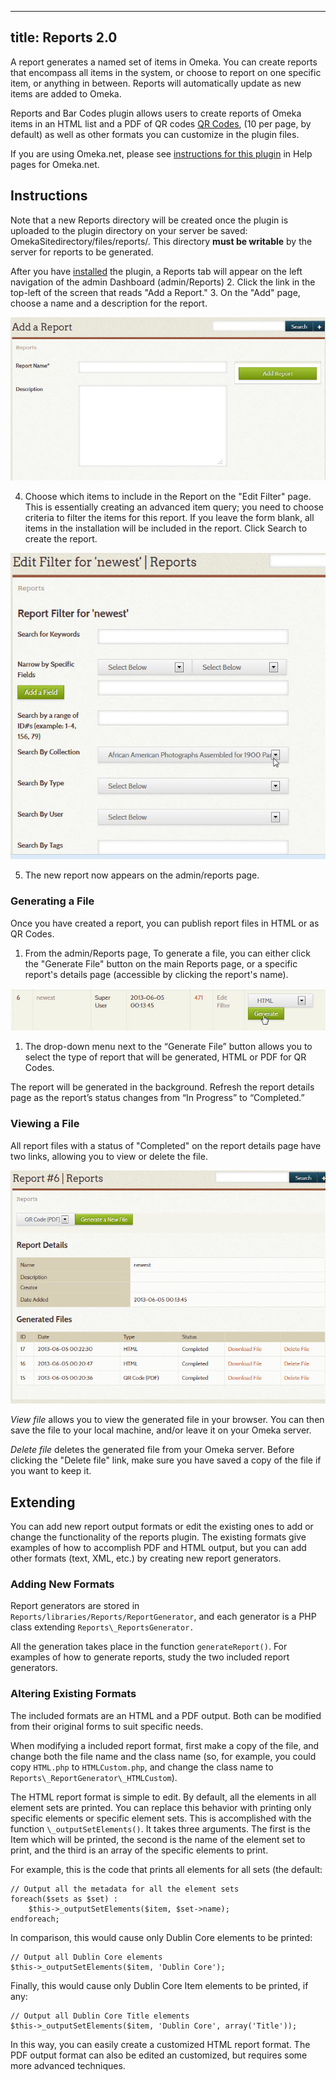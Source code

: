 ---
title: Reports 2.0
----

A report generates a named set of items in Omeka. You can create reports that encompass all items in the system, or choose to report on one specific item, or anything in between. Reports will automatically update as new items are added to Omeka.

Reports and Bar Codes plugin allows users to create reports of Omeka items in an HTML list and a PDF of QR codes [QR Codes](http://en.wikipedia.org/wiki/QR_Code), (10 per page, by default) as well as other formats you can customize in the plugin files.

If you are using Omeka.net, please see [instructions for this plugin](http://info.omeka.net/build-a-website/manage-themes-and-plugins/reports-and-bar-codes/) in Help pages for Omeka.net.

Instructions
----------------------------------------------------------------
Note that a new Reports directory will be created once the plugin is uploaded to the plugin directory on your server be saved: OmekaSitedirectory/files/reports/. This directory **must be writable** by the server for reports to be generated.

After you have [installed](../Managing_Plugins_2.md#installing-a-plugin) the plugin, a Reports tab will appear on the left navigation of the admin Dashboard (admin/Reports)
2.  Click the link in the top-left of the screen that reads "Add a     Report."
3.  On the "Add" page, choose a name and a description for the report.

![Report add.jpg](../doc_files/plugin_images/Report_add.jpg)

4.  Choose which items to include in the Report on the "Edit     Filter" page. This is essentially creating an advanced item query; you need to choose criteria to filter the items for this report. If you leave the form blank, all items in the installation will be included in the report. Click Search to create the report.

![Reports filter.jpg](../doc_files/plugin_images/Reports_filter.jpg)

5.  The new report now appears on the admin/reports page.

### Generating a File

Once you have created a report, you can publish report files in HTML or as QR Codes.

1.  From the admin/Reports page, To generate a file, you can either click the "Generate File" button on the main Reports page, or a specific report's details page (accessible by clicking the report's name).

![Cursor hovering over generate reports](../doc_files/plugin_images/Reports_generate.jpg)

1.  The drop-down menu next to the “Generate File” button allows you to select the type of report that will be generated, HTML or PDF for QR Codes.

The report will be generated in the background. Refresh the report details page as the report’s status changes from “In Progress” to “Completed.”

### Viewing a File

All report files with a status of "Completed" on the report details page have two links, allowing you to view or delete the file.

![Table of reports with options to download](../doc_files/plugin_images/Reports_download.jpg)

*View file* allows you to view the generated file in your browser. You can then save the file to your local machine, and/or leave it on your Omeka server.

*Delete file* deletes the generated file from your Omeka server. Before clicking the "Delete file" link, make sure you have saved a copy of the file if you want to keep it.

Extending
-----------------------------------------------------------
You can add new report output formats or edit the existing ones to add or change the functionality of the reports plugin. The existing formats give examples of how to accomplish PDF and HTML output, but you can add other formats (text, XML, etc.) by creating new report generators.

### Adding New Formats 
Report generators are stored in `Reports/libraries/Reports/ReportGenerator`, and each generator is a PHP class extending `Reports\_ReportsGenerator.`

All the generation takes place in the function `generateReport()`. For examples of how to generate reports, study the two included report generators.

### Altering Existing Formats
The included formats are an HTML and a PDF output. Both can be modified from their original forms to suit specific needs.

When modifying a included report format, first make a copy of the file, and change both the file name and the class name (so, for example, you could copy `HTML.php` to `HTMLCustom.php`, and change the class name to `Reports\_ReportGenerator\_HTMLCustom`).

The HTML report format is simple to edit. By default, all the elements in all element sets are printed. You can replace this behavior with printing only specific elements or specific element sets. This is accomplished with the function `\_outputSetElements()`. It takes three arguments. The first is the Item which will be printed, the second is the name of the element set to print, and the third is an array of the specific elements to print.

For example, this is the code that prints all elements for all sets (the default: 

``` {.de1}
// Output all the metadata for all the element sets
foreach($sets as $set) :
    $this->_outputSetElements($item, $set->name);
endforeach;
```
In comparison, this would cause only Dublin Core elements to be printed:


``` {.de1}
// Output all Dublin Core elements
$this->_outputSetElements($item, 'Dublin Core');
```

Finally, this would cause only Dublin Core Item elements to be printed, if any:

``` {.de1}
// Output all Dublin Core Title elements
$this->_outputSetElements($item, 'Dublin Core', array('Title'));
```

In this way, you can easily create a customized HTML report format. The PDF output format can also be edited an customized, but requires some more advanced techniques.